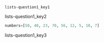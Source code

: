 ```ngMeta
lists-question1_key1
```

lists-question1_key2


```python
numbers=[50, 40, 23, 70, 56, 12, 5, 10, 7]
```
lists-question1_key3
